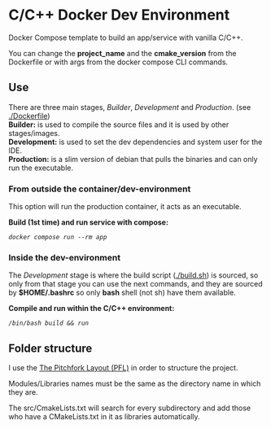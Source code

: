 # C/C++ Docker Dev Environment

Docker Compose template to build an app/service with vanilla C/C++.

You can change the **project_name** and the **cmake_version** from the Dockerfile or with args from the docker compose CLI commands.

## Use

There are three main stages, _Builder_, _Development_ and _Production_. (see [./Dockerfile](https://github.com/estebanmatias92/vanilla-cppner-boilerplate/blob/main/Dockerfile))<br/>
**Builder:** is used to compile the source files and it is used by other stages/images.<br/>
**Development:** is used to set the dev dependencies and system user for the IDE.<br/>
**Production:** is a slim version of debian that pulls the binaries and can only run the executable.

### From outside the container/dev-environment

This option will run the production container, it acts as an executable.

**Build (1st time) and run service with compose:**

_`docker compose run --rm app`_

### Inside the dev-environment

The _Development_ stage is where the build script ([./build.sh](https://github.com/estebanmatias92/vanilla-cppner-boilerplate/blob/main/build.sh)) is sourced, so only from that stage you can use the next commands, and they are sourced by **$HOME/.bashrc** so only **bash** shell (not sh) have them available.

**Compile and run within the C/C++ environment:**

_`/bin/bash build && run`_

## Folder structure

I use the [The Pitchfork Layout (PFL)](https://api.csswg.org/bikeshed/?force=1&url=https://raw.githubusercontent.com/vector-of-bool/pitchfork/develop/data/spec.bs) in order to structure the project.

Modules/Libraries names must be the same as the directory name in which they are.

The src/CmakeLists.txt will search for every subdirectory and add those who have a CMakeLists.txt in it as libraries automatically.
